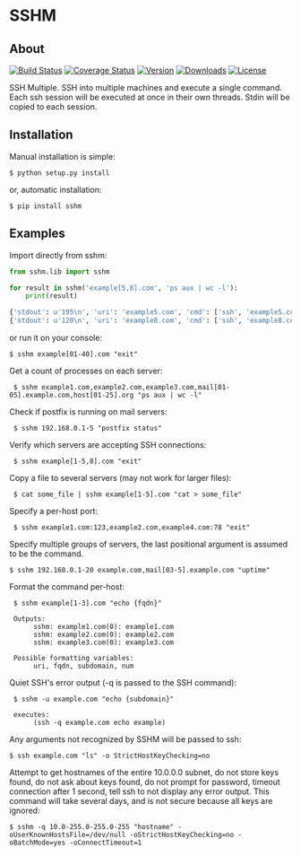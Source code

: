 # SSHM
## About
[![Build Status](http://img.shields.io/travis/rolobio/sshm.svg)](https://travis-ci.org/rolobio/sshm)
[![Coverage Status](https://coveralls.io/repos/rolobio/sshm/badge.png)](https://coveralls.io/r/rolobio/sshm?branch=master)
[![Version](http://img.shields.io/pypi/v/sshm.svg)](https://pypi.python.org/pypi/sshm/)
[![Downloads](http://img.shields.io/pypi/dm/sshm.svg)](https://pypi.python.org/pypi/sshm/)
[![License](https://pypip.in/license/sshm/badge.png)](https://gnu.org/licenses/gpl.html)

SSH Multiple. SSH into multiple machines and execute a single command. Each ssh
session will be executed at once in their own threads. Stdin will be copied to
each session.

## Installation
Manual installation is simple:

    $ python setup.py install

or, automatic installation:

    $ pip install sshm

## Examples
Import directly from sshm:

```python
from sshm.lib import sshm

for result in sshm('example[5,8].com', 'ps aux | wc -l'):
    print(result)

{'stdout': u'195\n', 'uri': 'example5.com', 'cmd': ['ssh', 'example5.com', 'ps aux | wc -l'], 'return_code': 0, 'stderr': u''}
{'stdout': u'120\n', 'uri': 'example8.com', 'cmd': ['ssh', 'example8.com', 'ps aux | wc -l'], 'return_code': 0, 'stderr': u''}
```
or run it on your console:

    $ sshm example[01-40].com "exit"


Get a count of processes on each server:

     $ sshm example1.com,example2.com,example3.com,mail[01-05].example.com,host[01-25].org "ps aux | wc -l"

Check if postfix is running on mail servers:

     $ sshm 192.168.0.1-5 "postfix status"

Verify which servers are accepting SSH connections:

     $ sshm example[1-5,8].com "exit"

Copy a file to several servers (may not work for larger files):

     $ cat some_file | sshm example[1-5].com "cat > some_file"

Specify a per-host port:

     $ sshm example1.com:123,example2.com,example4.com:78 "exit"

Specify multiple groups of servers, the last positional argument is assumed to be the command.

    $ sshm 192.168.0.1-20 example.com,mail[03-5].example.com "uptime"

Format the command per-host:

     $ sshm example[1-3].com "echo {fqdn}"

     Outputs:
          sshm: example1.com(0): example1.com
          sshm: example2.com(0): example2.com
          sshm: example3.com(0): example3.com

     Possible formatting variables:
          uri, fqdn, subdomain, num

Quiet SSH's error output (-q is passed to the SSH command):

     $ sshm -u example.com "echo {subdomain}"

     executes:
          (ssh -q example.com echo example)


Any arguments not recognized by SSHM will be passed to ssh:

    $ ssh example.com "ls" -o StrictHostKeyChecking=no

Attempt to get hostnames of the entire 10.0.0.0 subnet, do not store keys found, do not ask about keys found, do not prompt for password, timeout connection after 1 second, tell ssh to not display any error output. This command will take several days, and is not secure because all keys are ignored:

    $ sshm -q 10.0-255.0-255.0-255 "hostname" -oUserKnownHostsFile=/dev/null -oStrictHostKeyChecking=no -oBatchMode=yes -oConnectTimeout=1
